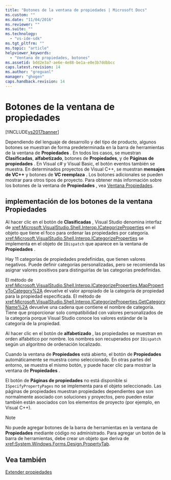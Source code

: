 ```yaml
---
title: "Botones de la ventana de propiedades | Microsoft Docs"
ms.custom: ""
ms.date: "11/04/2016"
ms.reviewer: ""
ms.suite: ""
ms.technology: 
  - "vs-ide-sdk"
ms.tgt_pltfrm: ""
ms.topic: "article"
helpviewer_keywords: 
  - "Ventana de propiedades, botones"
ms.assetid: bdd2e3a7-ae6e-4e88-be1a-e0e3b7ddbbcc
caps.latest.revision: 14
ms.author: "gregvanl"
manager: "ghogen"
caps.handback.revision: 14
---
```

# Botones de la ventana de propiedades
[!INCLUDE[vs2017banner](../../code-quality/includes/vs2017banner.md)]

Dependiendo del lenguaje de desarrollo y del tipo de producto, algunos botones se muestran de forma predeterminada en la barra de herramientas de la ventana de **Propiedades** .  En todos los casos, se muestran **Clasificadas**, **alfabetizado**, botones de **Propiedades**, y de **Páginas de propiedades** .  En Visual c\# y Visual Basic, el botón eventos también se muestra.  En determinados proyectos de Visual C\+\+, se muestran **mensajes de VC\+\+** y botones de **VC reemplaza** .  Los botones adicionales se pueden mostrar para otros tipos de proyecto.  Para obtener más información sobre los botones de la ventana de **Propiedades** , vea [Ventana Propiedades](../../ide/reference/properties-window.md).  
  
## implementación de los botones de la ventana Propiedades  
 Al hacer clic en el botón de **Clasificadas** , Visual Studio denomina interfaz de <xref:Microsoft.VisualStudio.Shell.Interop.ICategorizeProperties> en el objeto que tiene el foco para ordenar las propiedades por categoría.  <xref:Microsoft.VisualStudio.Shell.Interop.ICategorizeProperties> se implementa en el objeto de `IDispatch` que aparece en la ventana de **Propiedades** .  
  
 Hay 11 categorías de propiedades predefinidas, que tienen valores negativos.  Puede definir categorías personalizadas, pero se recomienda las asignar valores positivos para distinguirlas de las categorías predefinidas.  
  
 El método de <xref:Microsoft.VisualStudio.Shell.Interop.ICategorizeProperties.MapPropertyToCategory%2A> devuelve el valor apropiado de la categoría de propiedad para la propiedad especificada.  El método de <xref:Microsoft.VisualStudio.Shell.Interop.ICategorizeProperties.GetCategoryName%2A> devuelve una cadena que contiene el nombre de categoría.  Tiene que proporcionar solo compatibilidad con valores personalizados de la categoría porque Visual Studio conoce los valores estándar de la categoría de la propiedad.  
  
 Al hacer clic en el botón de **alfabetizado** , las propiedades se muestran en orden alfabético por nombre.  los nombres son recuperados por `IDispatch` según un algoritmo de ordenación localizado.  
  
 Cuando la ventana de **Propiedades** está abierto, el botón de **Propiedades** automáticamente se muestra como seleccionado.  En otras partes del entorno, se muestra el mismo botón, y puede hacer clic para mostrar la ventana de **Propiedades** .  
  
 El botón de **Páginas de propiedades** no está disponible si `ISpecifyPropertyPages` no se implementa para el objeto seleccionado.  Las páginas de propiedades muestran propiedades dependientes que son normalmente asociado con soluciones y proyectos, pero pueden estar también están asociados con los elementos de proyecto \(por ejemplo, en Visual C\+\+\).  
  
> [!NOTE]
>  No puede agregar botones de la barra de herramientas en la ventana de **Propiedades** mediante código no administrado.  Para agregar un botón de la barra de herramientas, debe crear un objeto que deriva de <xref:System.Windows.Forms.Design.PropertyTab>.  
  
## Vea también  
 [Extender propiedades](../../extensibility/internals/extending-properties.md)